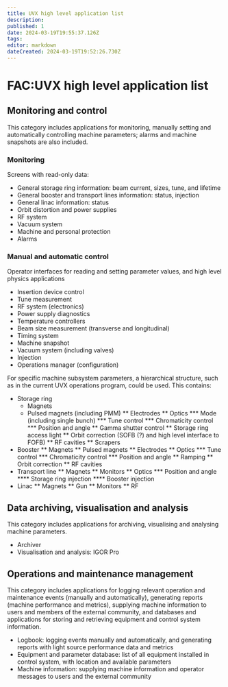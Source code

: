 ```yaml
---
title: UVX high level application list
description: 
published: 1
date: 2024-03-19T19:55:37.126Z
tags: 
editor: markdown
dateCreated: 2024-03-19T19:52:26.730Z
---
```


# FAC:UVX high level application list

## Monitoring and control
This category includes applications for monitoring, manually setting and automatically controlling machine parameters; alarms and machine snapshots are also included.

### Monitoring
Screens with read-only data:
* General storage ring information: beam current, sizes, tune, and lifetime
* General booster and transport lines information: status, injection
* General linac information: status
* Orbit distortion and power supplies
* RF system
* Vacuum system
* Machine and personal protection
* Alarms

### Manual and automatic control
Operator interfaces for reading and setting parameter values, and high level physics applications
* Insertion device control
* Tune measurement
* RF system (electronics)
* Power supply diagnostics
* Temperature controllers
* Beam size measurement (transverse and longitudinal)
* Timing system
* Machine snapshot
* Vacuum system (including valves)
* Injection
* Operations manager (configuration)

For specific machine subsystem parameters, a hierarchical structure, such as in the current UVX operations program, could be used. This contains:
* Storage ring
  * Magnets
  * Pulsed magnets (including PMM)
** Electrodes
** Optics
*** Mode (including single bunch)
*** Tune control
*** Chromaticity control
*** Position and angle
** Gamma shutter control
** Storage ring access light
** Orbit correction (SOFB (?) and high level interface to FOFB)
** RF cavities
** Scrapers
* Booster
** Magnets
** Pulsed magnets
** Electrodes
** Optics
*** Tune control
*** Chromaticity control
*** Position and angle
** Ramping
** Orbit correction
** RF cavities
* Transport line
** Magnets
** Monitors
** Optics
*** Position and angle
**** Storage ring injection
**** Booster injection
* Linac
** Magnets
** Gun
** Monitors
** RF

## Data archiving, visualisation and analysis
This category includes applications for archiving, visualising and analysing machine parameters.

* Archiver
* Visualisation and analysis: IGOR Pro

## Operations and maintenance management
This category includes applications for logging relevant operation and maintenance events (manually and automatically), generating reports (machine performance and metrics), supplying machine information to users and members of the external community, and databases and applications for storing and retrieving equipment and control system information.

* Logbook: logging events manually and automatically, and generating reports with light source performance data and metrics
* Equipment and parameter database: list of all equipment installed in control system, with location and available parameters
* Machine information: supplying machine information and operator messages to users and the external community
